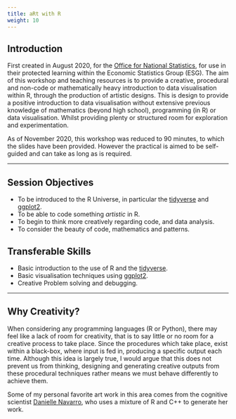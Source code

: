 ```yaml
---
title: aRt with R
weight: 10
---
```


## Introduction 

First created in August 2020, for the [Office for National Statistics](<https://www.ons.gov.uk/>), for use in their protected learning within the Economic Statistics Group (ESG). The aim of this workshop and teaching resources is to provide a creative, procedural and non-code or mathematically heavy introduction to data visualisation within R, through the production of artistic designs. This is design to provide a positive introduction to data visualisation without extensive previous knowledge of mathematics (beyond high school), programming (in R) or data visualisation. Whilst providing plenty or structured room for exploration and experimentation. 

As of November 2020, this workshop was reduced to 90 minutes, to which the slides have been provided. However the practical is aimed to be self-guided and can take as long as is required. 

---

## Session Objectives

* To be introduced to the R Universe, in particular the [tidyverse](<https://www.tidyverse.org/>) and [ggplot2](<https://ggplot2.tidyverse.org/>). 
* To be able to code something *artistic* in R. 
* To begin to think more creatively regarding code, and data analysis. 
* To consider the beauty of code, mathematics and patterns. 

## Transferable Skills 

* Basic introduction to the use of R and the [tidyverse](<https://www.tidyverse.org/>).
* Basic visualisation techniques using [ggplot2](<https://ggplot2.tidyverse.org/>).
* Creative Problem solving and debugging.

---

## Why Creativity? 

When considering any programming languages (R or Python), there may feel like a lack of room for creativity, that is to say little or no room for a creative process to take place. Since the procedures which take place, exist within a black-box, where input is fed in, producing a specific output each time. Although this idea is largely true, I would argue that this does not prevent us from thinking, designing and generating creative outputs from these procedural techniques rather means we must behave differently to achieve them.



Some of my personal favorite art work in this area comes from the cognitive scientist [Danielle Navarro](<https://art.djnavarro.net/>), who uses a mixture of R and C++ to generate her work. 



